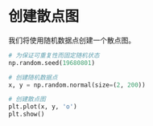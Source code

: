 # 创建散点图

我们将使用随机数据点创建一个散点图。

```python
# 为保证可重复性而固定随机状态
np.random.seed(19680801)

# 创建随机数据点
x, y = np.random.normal(size=(2, 200))

# 创建散点图
plt.plot(x, y, 'o')
plt.show()
```
